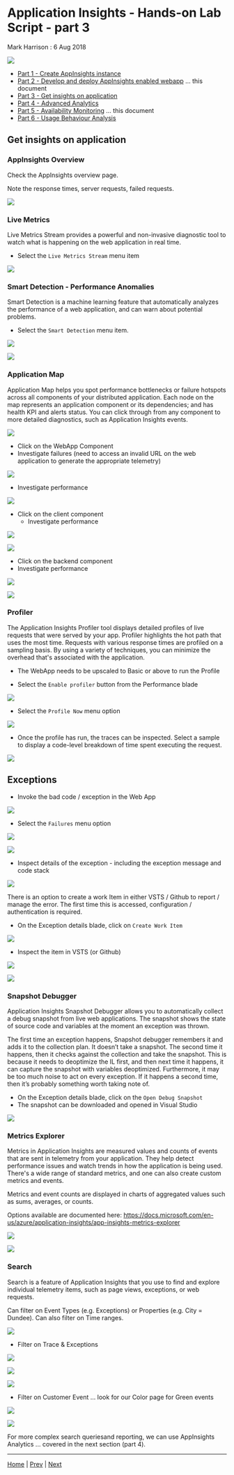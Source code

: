 # Application Insights - Hands-on Lab Script - part 3

Mark Harrison : 6 Aug 2018

![](Images/AppInsights.png)

- [Part 1 - Create AppInsights instance](appinsights-1.md)  
- [Part 2 - Develop and deploy AppInsights enabled webapp](appinsights-2.md) ... this document
- [Part 3 - Get insights on application](appinsights-3.md)
- [Part 4 - Advanced Analytics](appinsights-4.md)  
- [Part 5 - Availability Monitoring](appinsights-5.md) ... this document
- [Part 6 - Usage Behaviour Analysis](appinsights-6.md)

## Get insights on application

### AppInsights Overview

Check the AppInsights overview page.

Note the response times, server requests, failed requests.

![](Images/AppIns218.png)

### Live Metrics

Live Metrics Stream provides a powerful and non-invasive diagnostic tool to watch what is happening on the web application in real time.

- Select the `Live Metrics Stream` menu item

![](Images/AppIns301.png)

### Smart Detection - Performance Anomalies

Smart Detection is a machine learning feature that automatically analyzes the performance of a web application, and can warn about potential problems.

- Select the `Smart Detection` menu item.

![](Images/AppIns302.png)

![](Images/AppIns303.png)

### Application Map

Application Map helps you spot performance bottlenecks or failure hotspots across all components of your distributed application. Each node on the map represents an application component or its dependencies; and has health KPI and alerts status. You can click through from any component to more detailed diagnostics, such as Application Insights events.

![](Images/AppIns304.png)

- Click on the WebApp Component
- Investigate failures (need to access an invalid URL on the web application to generate the appropriate telemetry)

![](Images/AppIns305.png)

- Investigate performance

![](Images/AppIns306.png)

- Click on the client component
  - Investigate performance

![](Images/AppIns307.png)

![](Images/AppIns308.png)

- Click on the backend component
- Investigate performance

![](Images/AppIns309.png)

![](Images/AppIns310.png)

### Profiler

The Application Insights Profiler tool displays detailed profiles of live requests that were served by your app. Profiler highlights the hot path that uses the most time. Requests with various response times are profiled on a sampling basis. By using a variety of techniques, you can minimize the overhead that's associated with the application.

- The WebApp needs to be upscaled to Basic or above to run the Profile

- Select the `Enable profiler` button from the Performance blade

![](Images/AppIns311.png)

- Select the `Profile Now` menu option

![](Images/AppIns312.png)

- Once the profile has run, the traces can be inspected.  Select a sample to display a code-level breakdown of time spent executing the request.

![](Images/AppIns313.png)

## Exceptions

- Invoke the bad code / exception in the Web App

![](Images/AppIns314.png)

- Select the `Failures` menu option

![](Images/AppIns315.png)

![](Images/AppIns316.png)

- Inspect details of the exception - including the exception message and code stack

![](Images/AppIns317.png)

There is an option to create a work Item in either VSTS / Github to report / manage the error.  The first time this is accessed, configuration / authentication is required.

- On the Exception details blade, click on `Create Work Item`

![](Images/AppIns318.png)

- Inspect the item in VSTS (or Github)

![](Images/AppIns319.png)

![](Images/AppIns320.png)

### Snapshot Debugger

Application Insights Snapshot Debugger allows you to automatically collect a debug snapshot from live web applications. The snapshot shows the state of source code and variables at the moment an exception was thrown.

The first time an exception happens, Snapshot debugger remembers it and adds it to the collection plan. It doesn’t take a snapshot. The second time it happens, then it checks against the collection and take the snapshot. This is because it needs to deoptimize the IL first, and then next time it happens, it can capture the snapshot with variables deoptimized.  Furthermore, it may be too much noise to act on every exception. If it happens a second time, then it’s probably something worth taking note of.

- On the Exception details blade, click on the `Open Debug Snapshot`
- The snapshot can be downloaded and opened in Visual Studio

![](Images/AppIns321.png)

### Metrics Explorer

Metrics in Application Insights are measured values and counts of events that are sent in telemetry from your application. They help  detect performance issues and watch trends in how the application is being used. There's a wide range of standard metrics, and one can also create custom metrics and events.

Metrics and event counts are displayed in charts of aggregated values such as sums, averages, or counts.

Options available are documented here: <https://docs.microsoft.com/en-us/azure/application-insights/app-insights-metrics-explorer>

![](Images/AppIns322.png)

![](Images/AppIns323.png)

### Search

Search is a feature of Application Insights that you use to find and explore individual telemetry items, such as page views, exceptions, or web requests.

Can filter on Event Types (e.g. Exceptions) or Properties (e.g. City = Dundee).  Can also filter on Time ranges.

![](Images/AppIns324.png)

- Filter on Trace & Exceptions

![](Images/AppIns325.png)

![](Images/AppIns326.png)

![](Images/AppIns327.png)

- Filter on Customer Event ... look for our Color page for Green events

![](Images/AppIns328.png)

![](Images/AppIns329.png)

For more complex search queriesand reporting, we can use AppInsights Analytics ... covered in the next section (part 4).

---
[Home](appinsights-0.md) | [Prev](appinsights-2.md) | [Next](appinsights-4.md)